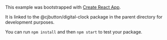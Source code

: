 This example was bootstrapped with [Create React App](https://github.com/facebook/create-react-app).

It is linked to the @cjbutton/digital-clock package in the parent directory for development purposes.

You can run `npm install` and then `npm start` to test your package.
